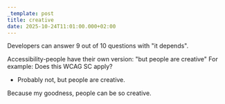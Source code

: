 ```yaml
---
_template: post
title: creative
date: 2025-10-24T11:01:00.000+02:00
---
```

Developers can answer 9 out of 10 questions with "it depends".

Accessibility-people have their own version: "but people are creative"
For example: Does this WCAG SC apply? 
- Probably not, but people are creative.

Because my goodness, people can be so creative.
